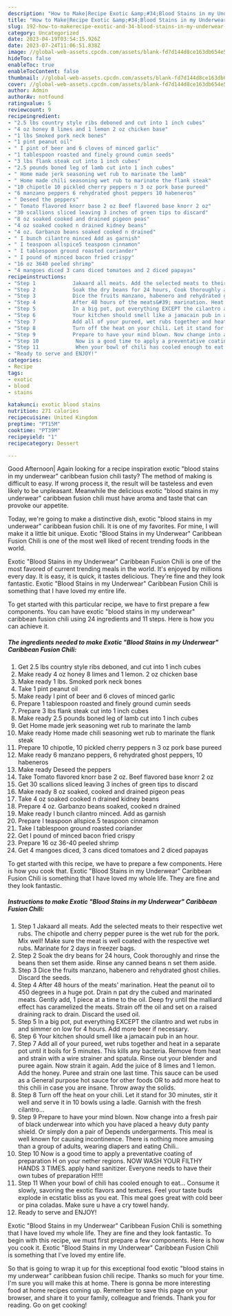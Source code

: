 ```yaml
---
description: "How to Make|Recipe Exotic &amp;#34;Blood Stains in my Underwear&amp;#34; Caribbean Fusion Chili {That is Simple"
title: "How to Make|Recipe Exotic &amp;#34;Blood Stains in my Underwear&amp;#34; Caribbean Fusion Chili {That is Simple"
slug: 192-how-to-makerecipe-exotic-and-34-blood-stains-in-my-underwear-and-34-caribbean-fusion-chili-that-is-simple
category: Uncategorized
date: 2023-04-19T03:54:15.926Z
date: 2023-07-24T11:06:51.838Z
image: //global-web-assets.cpcdn.com/assets/blank-fd7d144d8ce163db654e5a02c40b08a2775adb7897d16e4062681dc7e1b2800f.png
hideToc: false
enableToc: true
enableTocContent: false
thumbnail: //global-web-assets.cpcdn.com/assets/blank-fd7d144d8ce163db654e5a02c40b08a2775adb7897d16e4062681dc7e1b2800f.png
cover: //global-web-assets.cpcdn.com/assets/blank-fd7d144d8ce163db654e5a02c40b08a2775adb7897d16e4062681dc7e1b2800f.png
author: Admin
authorAv: notfound
ratingvalue: 5
reviewcount: 9
recipeingredient:
- "2.5 lbs country style ribs deboned and cut into 1 inch cubes"
- "4 oz honey 8 limes and 1 lemon 2 oz chicken base"
- "1 lbs Smoked pork neck bones"
- "1 pint peanut oil"
- " I pint of beer and 6 cloves of minced garlic"
- "1 tablespoon roasted and finely ground cumin seeds"
- "3 lbs flank steak cut into 1 inch cubes"
- "2.5 pounds boned leg of lamb cut into 1 inch cubes"
- " Home made jerk seasoning wet rub to marinate the lamb"
- " Home made chili seasoning wet rub to marinate the flank steak"
- "10 chipotle 10 pickled cherry peppers n 3 oz pork base pureed"
- "6 manzano peppers 6 rehydrated ghost peppers 10 habeneros"
- " Deseed the peppers"
- " Tomato flavored knorr base 2 oz Beef flavored base knorr 2 oz"
- "30 scallions sliced leaving 3 inches of green tips to discard"
- "8 oz soaked cooked and drained pigeon peas"
- "4 oz soaked cooked n drained kidney beans"
- "4 oz. Garbanzo beans soaked cooked n drained"
- " I bunch cilantro minced Add as garnish"
- " I teaspoon allspice5 teaspoon cinnamon"
- " I tablespoon ground roasted coriander"
- " I pound of minced bacon fried crispy"
- "16 oz 3640 peeled shrimp"
- "4 mangoes diced 3 cans diced tomatoes and 2 diced papayas"
recipeinstructions:
- "Step 1            Jakaard all meats. Add the selected meats to their respective wet rubs. The chipotle and cherry pepper puree is the wet rub for the pork. Mix well! Make sure the meat is well coated with the respective wet rubs. Marinate for 2 days in freezer bags."
- "Step 2            Soak the dry beans for 24 hours, Cook thoroughly and rinse the beans then set them aside. Rinse any canned beans n set them aside."
- "Step 3            Dice the fruits manzano, habenero and rehydrated ghost chilies. Discard the seeds."
- "Step 4            After 48 hours of the meats&#39; marination. Heat the peanut oil to 450 degrees in a huge pot. Drain n pat dry the cubed and marinated meats. Gently add, 1 piece at a time to the oil. Deep fry until the malliard effect has caramelized the meats. Strain off the oil and set on a raised draining rack to drain. Discard the used oil."
- "Step 5            In a big pot, put everything EXCEPT the cilantro and wet rubs in and simmer on low for 4 hours. Add more beer if necessary."
- "Step 6            Your kitchen should smell like a jamacain pub in an hour."
- "Step 7            Add all of your pureed, wet rubs together and heat in a separate pot until it boils for 5 minutes. This kills any bacteria. Remove from heat and strain with a wire strainer and spatula. Rinse out your blender and puree again.  Now strain it again. Add the juice of 8 limes and 1 lemon. Add the honey. Puree and strain one last time.  This sauce can be used as a General purpose hot sauce for other foods OR to add more heat to this chili in case you are insane. Throw away the solids."
- "Step 8            Turn off the heat on your chili. Let it stand for 30 minutes, stir it well and serve it in 10 bowls using a ladle. Garnish with the fresh cilantro..."
- "Step 9            Prepare to have your mind blown. Now change into a fresh pair of black underwear into which you have placed a heavy duty panty shield. Or simply don a pair of Depends undergarments. This meal is well known for causing incontinence. There is nothing more amusing than a group of adults, wearing diapers and eating Chili.."
- "Step 10            Now is a good time to apply a preventative coating of preparation H on your nether regions. NOW WASH YOUR FILTHY HANDS 3 TIMES. apply hand sanitizer. Everyone needs to have their own tubes of preparation H!!!!"
- "Step 11            When your bowl of chili has cooled enough to eat... Consume it slowly, savoring the exotic flavors and textures. Feel your taste buds explode in ecstatic bliss as you eat. This meal goes great with cold beer or pina coladas. Make sure u have a cry towel handy."
- "Ready to serve and ENJOY!"
categories:
- Recipe
tags:
- exotic
- blood
- stains

katakunci: exotic blood stains 
nutrition: 271 calories
recipecuisine: United Kingdom
preptime: "PT15M"
cooktime: "PT39M"
recipeyield: "1"
recipecategory: Dessert

---
```



Good Afternoon| Again looking for a recipe inspiration exotic &#34;blood stains in my underwear&#34; caribbean fusion chili tasty? The method of making is difficult to easy. If wrong process it, the result will be tasteless and even likely to be unpleasant. Meanwhile the delicious exotic &#34;blood stains in my underwear&#34; caribbean fusion chili must have aroma and taste that can provoke our appetite.





Today, we&#39;re going to make a distinctive dish, exotic &#34;blood stains in my underwear&#34; caribbean fusion chili. It is one of my favorites. For mine, I will make it a little bit unique. Exotic &#34;Blood Stains in my Underwear&#34; Caribbean Fusion Chili is one of the most well liked of recent trending foods in the world.

Exotic &#34;Blood Stains in my Underwear&#34; Caribbean Fusion Chili is one of the most favored of current trending meals in the world. It's enjoyed by millions every day. It is easy, it is quick, it tastes delicious. They're fine and they look fantastic. Exotic &#34;Blood Stains in my Underwear&#34; Caribbean Fusion Chili is something that I have loved my entire life.


To get started with this particular recipe, we have to first prepare a few components. You can have exotic &#34;blood stains in my underwear&#34; caribbean fusion chili using 24 ingredients and 11 steps. Here is how you can achieve it.

<!--inarticleads1-->

##### The ingredients needed to make Exotic &#34;Blood Stains in my Underwear&#34; Caribbean Fusion Chili:

1. Get 2.5 lbs country style ribs deboned, and cut into 1 inch cubes
1. Make ready 4 oz honey 8 limes and 1 lemon. 2 oz chicken base
1. Make ready 1 lbs. Smoked pork neck bones
1. Take 1 pint peanut oil
1. Make ready  I pint of beer and 6 cloves of minced garlic
1. Prepare 1 tablespoon roasted and finely ground cumin seeds
1. Prepare 3 lbs flank steak cut into 1 inch cubes
1. Make ready 2.5 pounds boned leg of lamb cut into 1 inch cubes
1. Get  Home made jerk seasoning wet rub to marinate the lamb
1. Make ready  Home made chili seasoning wet rub to marinate the flank steak
1. Prepare 10 chipotle, 10 pickled cherry peppers n 3 oz pork base pureed
1. Make ready 6 manzano peppers, 6 rehydrated ghost peppers, 10 habeneros
1. Make ready  Deseed the peppers
1. Take  Tomato flavored knorr base 2 oz. Beef flavored base knorr 2 oz
1. Get 30 scallions sliced leaving 3 inches of green tips to discard
1. Make ready 8 oz soaked, cooked and drained pigeon peas
1. Take 4 oz soaked cooked n drained kidney beans
1. Prepare 4 oz. Garbanzo beans soaked, cooked n drained
1. Make ready  I bunch cilantro minced. Add as garnish
1. Prepare  I teaspoon allspice.5 teaspoon cinnamon
1. Take  I tablespoon ground roasted coriander
1. Get  I pound of minced bacon fried crispy
1. Prepare 16 oz 36-40 peeled shrimp
1. Get 4 mangoes diced, 3 cans diced tomatoes and 2 diced papayas


To get started with this recipe, we have to prepare a few components. Here is how you cook that. Exotic &#34;Blood Stains in my Underwear&#34; Caribbean Fusion Chili is something that I have loved my whole life. They are fine and they look fantastic. 

<!--inarticleads2-->

##### Instructions to make Exotic &#34;Blood Stains in my Underwear&#34; Caribbean Fusion Chili:

1. Step 1            Jakaard all meats. Add the selected meats to their respective wet rubs. The chipotle and cherry pepper puree is the wet rub for the pork. Mix well! Make sure the meat is well coated with the respective wet rubs. Marinate for 2 days in freezer bags.
1. Step 2            Soak the dry beans for 24 hours, Cook thoroughly and rinse the beans then set them aside. Rinse any canned beans n set them aside.
1. Step 3            Dice the fruits manzano, habenero and rehydrated ghost chilies. Discard the seeds.
1. Step 4            After 48 hours of the meats&#39; marination. Heat the peanut oil to 450 degrees in a huge pot. Drain n pat dry the cubed and marinated meats. Gently add, 1 piece at a time to the oil. Deep fry until the malliard effect has caramelized the meats. Strain off the oil and set on a raised draining rack to drain. Discard the used oil.
1. Step 5            In a big pot, put everything EXCEPT the cilantro and wet rubs in and simmer on low for 4 hours. Add more beer if necessary.
1. Step 6            Your kitchen should smell like a jamacain pub in an hour.
1. Step 7            Add all of your pureed, wet rubs together and heat in a separate pot until it boils for 5 minutes. This kills any bacteria. Remove from heat and strain with a wire strainer and spatula. Rinse out your blender and puree again.  Now strain it again. Add the juice of 8 limes and 1 lemon. Add the honey. Puree and strain one last time.  This sauce can be used as a General purpose hot sauce for other foods OR to add more heat to this chili in case you are insane. Throw away the solids.
1. Step 8            Turn off the heat on your chili. Let it stand for 30 minutes, stir it well and serve it in 10 bowls using a ladle. Garnish with the fresh cilantro...
1. Step 9            Prepare to have your mind blown. Now change into a fresh pair of black underwear into which you have placed a heavy duty panty shield. Or simply don a pair of Depends undergarments. This meal is well known for causing incontinence. There is nothing more amusing than a group of adults, wearing diapers and eating Chili..
1. Step 10            Now is a good time to apply a preventative coating of preparation H on your nether regions. NOW WASH YOUR FILTHY HANDS 3 TIMES. apply hand sanitizer. Everyone needs to have their own tubes of preparation H!!!!
1. Step 11            When your bowl of chili has cooled enough to eat... Consume it slowly, savoring the exotic flavors and textures. Feel your taste buds explode in ecstatic bliss as you eat. This meal goes great with cold beer or pina coladas. Make sure u have a cry towel handy.
1. Ready to serve and ENJOY!

Exotic &#34;Blood Stains in my Underwear&#34; Caribbean Fusion Chili is something that I have loved my whole life. They are fine and they look fantastic. To begin with this recipe, we must first prepare a few components. Here is how you cook it. Exotic &#34;Blood Stains in my Underwear&#34; Caribbean Fusion Chili is something that I&#39;ve loved my entire life. 

So that is going to wrap it up for this exceptional food exotic &#34;blood stains in my underwear&#34; caribbean fusion chili recipe. Thanks so much for your time. I'm sure you will make this at home. There is gonna be more interesting food at home recipes coming up. Remember to save this page on your browser, and share it to your family, colleague and friends. Thank you for reading. Go on get cooking!
